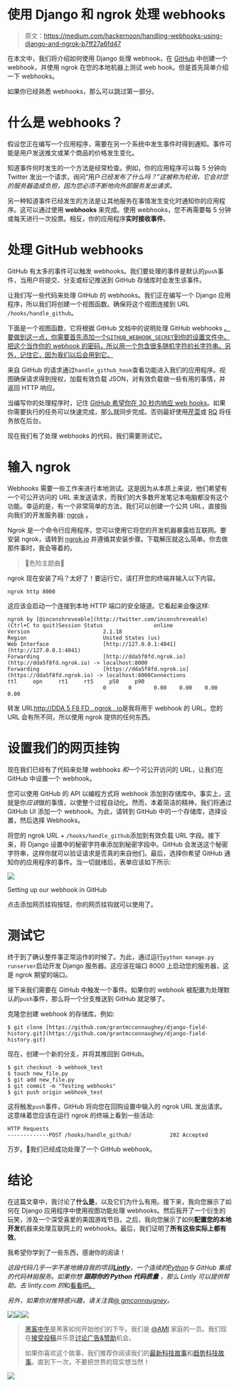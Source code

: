 # 使用 Django 和 ngrok 处理 webhooks

> 原文：<https://medium.com/hackernoon/handling-webhooks-using-django-and-ngrok-b7ff27a6fd47>

在本文中，我们将介绍如何使用 Django 处理 webhook，在 [GitHub](https://hackernoon.com/tagged/github) 中创建一个 webhook，并使用 ngrok 在您的本地机器上测试 web hook。但是首先简单介绍一下 webhooks。

如果你已经熟悉 webhooks，那么可以跳过第一部分。

# 什么是 webhooks？

假设您正在编写一个应用程序，需要在另一个系统中发生事件时得到通知。事件可能是用户发送推文或某个商品的价格发生变化。

知道事件何时发生的一个方法是经常检查。例如，你的应用程序可以每 5 分钟向 Twitter 发出一个请求，询问“用户*已经发布了什么吗？”这被称为轮询，它会对您的服务器造成负担，因为您必须不断地向外部服务发出请求。*

另一种知道事件已经发生的方法是让其他服务在事情发生变化时通知你的应用程序。这可以通过使用 **webhooks** 来完成。使用 webhooks，您不再需要每 5 分钟或每天进行一次投票。相反，你的应用程序**实时接收事件**。

# 处理 GitHub webhooks

GitHub 有太多的事件可以触发 webhooks。我们要处理的事件是默认的`push`事件，当用户将提交、分支或标记推送到 GitHub 存储库时会发生该事件。

让我们写一些代码来处理 GitHub 的 webhooks。我们正在编写一个 Django 应用程序，所以我们将创建一个视图函数。确保将这个视图连接到 URL `/hooks/handle_github`。

下面是一个视图函数，它将根据 GitHub 文档中的说明处理 GitHub webhooks [。要做到这一点，你需要首先添加一个`GITHUB_WEBHOOK_SECRET`到你的设置文件中。把这个当作你的 webhook 的密码，所以用一个包含很多随机字符的长字符串。另外，记住它，因为我们以后会用到它。](https://developer.github.com/webhooks/creating/)

来自 GitHub 的请求通过`handle_github_hook`查看功能进入我们的应用程序。视图确保请求得到授权，加载有效负载 JSON，对有效负载做一些有用的事情，并返回 HTTP 响应。

当编写你的处理程序时，记住 [GitHub 希望你在 30 秒内响应 web hooks](https://developer.github.com/guides/best-practices-for-integrators/#favor-asynchronous-work-over-synchronous)。如果你需要执行的任务可以快速完成，那么就同步完成。否则最好使用[芹菜](http://www.celeryproject.org/)或 [RQ](http://python-rq.org/) 将任务放在后台。

现在我们有了处理 webhooks 的代码，我们需要测试它。

# 输入 ngrok

Webhooks 需要一些工作来进行本地测试。这是因为从本质上来说，他们希望有一个可公开访问的 URL 来发送请求，而我们的大多数开发笔记本电脑都没有这个功能。幸运的是，有一个非常简单的方法，我们可以创建一个公共 URL，直接指向我们的开发服务器: [ngrok](https://ngrok.com/) 。

Ngrok 是一个命令行应用程序，您可以使用它将您的开发机器暴露给互联网。要安装 ngrok，请转到 [ngrok.io](https://ngrok.com/) 并遵循其安装步骤。下载解压就这么简单。你去做那件事时，我会等着的。

> 🎵危险主题曲🎵

ngrok 现在安装了吗？太好了！要运行它，请打开您的终端并输入以下内容。

```
ngrok http 8000
```

这应该会启动一个连接到本地 HTTP 端口的安全隧道。它看起来会像这样:

```
ngrok by [@inconshreveable](http://twitter.com/inconshreveable)                                                                                                                                         (Ctrl+C to quit)Session Status                online
Version                       2.1.18
Region                        United States (us)
Web Interface                 [http://127.0.0.1:4041](http://127.0.0.1:4041)
Forwarding                    [http://dda5f8fd.ngrok.io](http://dda5f8fd.ngrok.io) -> localhost:8000
Forwarding                    [https://dda5f8fd.ngrok.io](https://dda5f8fd.ngrok.io) -> localhost:8000Connections                   ttl     opn     rt1     rt5     p50     p90
                              0       0       0.00    0.00    0.00    0.00
```

转发 URL[http://DDA 5 F8 FD . ngrok . io](http://dda5f8fd.ngrok.io)是我将用于 webhook 的 URL。您的 URL 会有所不同，所以使用 ngrok 提供的任何东西。

# 设置我们的网页挂钩

现在我们已经有了代码来处理 webhooks *和*一个可公开访问的 URL，让我们在 GitHub 中设置一个 webhook。

您可以使用 GitHub 的 API 以编程方式将 webhook 添加到存储库中。事实上，这就是你*应该*做的事情，以使整个过程自动化。然而，本着简洁的精神，我们将通过 GitHub UI 添加一个 webhook。为此，请转到 GitHub 中的一个存储库，选择设置，然后选择 Webhooks。

将您的 ngrok URL + `/hooks/handle_github`添加到有效负载 URL 字段。接下来，将 Django 设置中的秘密字符串添加到秘密字段中。GitHub 会发送这个秘密字符串，这样你就可以验证请求是否真的来自他们。最后，选择你希望 GitHub 通知你的应用程序的事件。当一切就绪后，表单应该如下所示:

![](img/192cdf6f68a18610cb5d4efdb3be80e7.png)

Setting up our webhook in GitHub

点击添加网页挂钩按钮，你的网页挂钩就可以使用了。

# 测试它

终于到了确认整件事正常运作的时候了。为此，通过运行`python manage.py runserver`启动开发 Django 服务器。这应该在端口 8000 上启动您的服务器，这是 ngrok 期望的端口。

接下来我们需要在 GitHub 中触发一个事件。如果你的 webhook 被配置为处理默认的`push`事件，那么将一个分支推送到 GitHub 就足够了。

克隆您创建 webhook 的存储库。例如:

```
$ git clone [https://github.com/grantmcconnaughey/django-field-history.git](https://github.com/grantmcconnaughey/django-field-history.git)
```

现在，创建一个新的分支，并将其推回到 GitHub。

```
$ git checkout -b webhook_test
$ touch new_file.py
$ git add new_file.py
$ git commit -m "Testing webhooks"
$ git push origin webhook_test
```

这将触发`push`事件，GitHub 将向您在回购设置中输入的 ngrok URL 发出请求。这意味着您应该在运行 ngrok 的终端上看到一些活动:

```
HTTP Requests
-------------POST /hooks/handle_github/            202 Accepted
```

万岁。🎉我们已经成功处理了一个 GitHub webhook。

# 结论

在这篇文章中，我讨论了**什么是**，以及它们为什么有用。接下来，我向您展示了如何在 Django 应用程序中使用视图功能处理 webhooks。然后我开了一个衍生的玩笑，涉及一个深受喜爱的美国游戏节目。之后，我向您展示了如何**配置您的本地开发**机器来处理互联网上的 webhooks。最后，我们证明了**所有这些实际上都有效**。

我希望你学到了一些东西，感谢你的阅读！

*这段代码几乎一字不差地摘自我的项目*[***Lintly***](https://lintly.com)*，一个连续的*[*Python*](https://hackernoon.com/tagged/python)*与 GitHub 集成的代码林挺服务。如果你想* ***跟踪你的 Python 代码质量*** *，那么 Lintly 可以提供帮助。去 lintly.com 的*和[看看吧。](https://lintly.com)

*另外，如果你对推特感兴趣，请关注我*[*@ gmconnaugney*](https://twitter.com/gmconnaughey)*。*

[![](img/50ef4044ecd4e250b5d50f368b775d38.png)](http://bit.ly/HackernoonFB)[![](img/979d9a46439d5aebbdcdca574e21dc81.png)](https://goo.gl/k7XYbx)[![](img/2930ba6bd2c12218fdbbf7e02c8746ff.png)](https://goo.gl/4ofytp)

> [黑客中午](http://bit.ly/Hackernoon)是黑客如何开始他们的下午。我们是 [@AMI](http://bit.ly/atAMIatAMI) 家庭的一员。我们现在[接受投稿](http://bit.ly/hackernoonsubmission)并乐意[讨论广告&赞助](mailto:partners@amipublications.com)机会。
> 
> 如果你喜欢这个故事，我们推荐你阅读我们的[最新科技故事](http://bit.ly/hackernoonlatestt)和[趋势科技故事](https://hackernoon.com/trending)。直到下一次，不要把世界的现实想当然！

![](img/be0ca55ba73a573dce11effb2ee80d56.png)